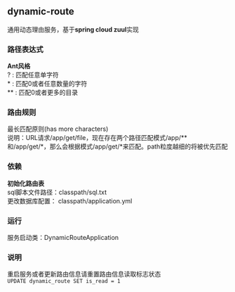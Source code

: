 ## dynamic-route
通用动态理由服务，基于**spring cloud zuul**实现

### 路径表达式
**Ant风格**  
? : 匹配任意单字符  
\* : 匹配0或者任意数量的字符  
\*\* : 匹配0或者更多的目录

### 路由规则
最长匹配原则(has more characters)  
说明：URL请求/app/get/file，现在存在两个路径匹配模式/app/\*\*和/app/get/*，那么会根据模式/app/get/*来匹配。path粒度越细的将被优先匹配

### 依赖
**初始化路由表**  
sql脚本文件路径：classpath/sql.txt  
更改数据库配置： classpath/application.yml

### 运行
服务启动类：DynamicRouteApplication  

### 说明
重启服务或者更新路由信息请重置路由信息读取标志状态  
``UPDATE dynamic_route SET is_read = 1``
